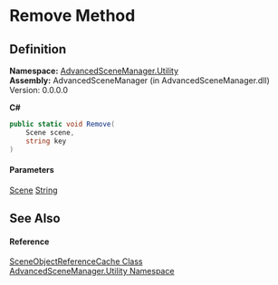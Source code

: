 # Remove Method

## Definition

**Namespace:** [AdvancedSceneManager.Utility](N_AdvancedSceneManager_Utility.md)\
**Assembly:** AdvancedSceneManager (in AdvancedSceneManager.dll) Version: 0.0.0.0

**C#**

```c#
public static void Remove(
	Scene scene,
	string key
)
```

#### Parameters

&#x20; [Scene](T_AdvancedSceneManager_Models_Scene.md)   [String](https://learn.microsoft.com/dotnet/api/system.string)&#x20;

## See Also

#### Reference

[SceneObjectReferenceCache Class](T_AdvancedSceneManager_Utility_SceneObjectReferenceCache.md)\
[AdvancedSceneManager.Utility Namespace](N_AdvancedSceneManager_Utility.md)
